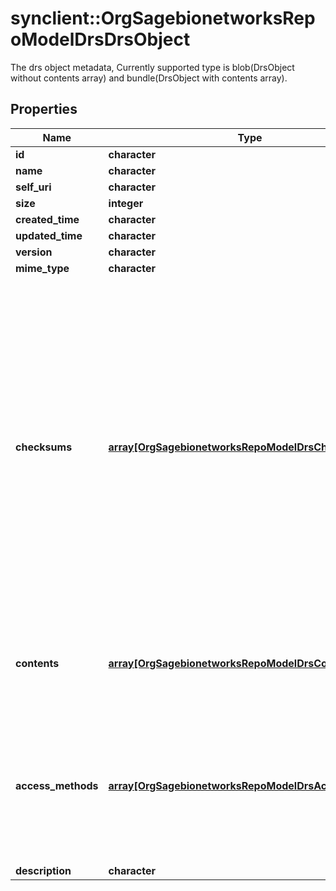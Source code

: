 # synclient::OrgSagebionetworksRepoModelDrsDrsObject

The drs object metadata, Currently supported type is blob(DrsObject without contents array) and bundle(DrsObject with contents array).

## Properties
Name | Type | Description | Notes
------------ | ------------- | ------------- | -------------
**id** | **character** |  | [optional] 
**name** | **character** |  | [optional] 
**self_uri** | **character** |  | [optional] 
**size** | **integer** |  | [optional] 
**created_time** | **character** |  | [optional] 
**updated_time** | **character** |  | [optional] 
**version** | **character** |  | [optional] 
**mime_type** | **character** |  | [optional] 
**checksums** | [**array[OrgSagebionetworksRepoModelDrsChecksum]**](org.sagebionetworks.repo.model.drs.Checksum.md) | The hex-string encoded checksum for the drs object. At least one checksum must be provided. For blobs, the checksum is computed over the bytes in the blob that is md5. For bundles, the checksum is computed over a sorted concatenation of the checksums of its top-level contained objects. | [optional] 
**contents** | [**array[OrgSagebionetworksRepoModelDrsContent]**](org.sagebionetworks.repo.model.drs.Content.md) | For blob there is no contents and for bundle its list of object inside the bundle. | [optional] 
**access_methods** | [**array[OrgSagebionetworksRepoModelDrsAccessMethod]**](org.sagebionetworks.repo.model.drs.AccessMethod.md) | The list of access methods that can be used to fetch the DrsObject. Required for single blobs and bundles have no access method. | [optional] 
**description** | **character** |  | [optional] 


